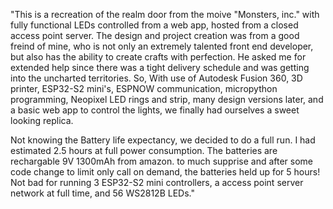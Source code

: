 "This is a recreation of the realm door from the moive "Monsters, inc." with fully functional LEDs controlled from a web app, hosted from a closed access point server. The design and project creation was from a good freind of mine, who is not only an extremely talented front end developer, but also has the ability to create crafts with perfection. He asked me for extended help since there was a tight delivery schedule and was getting into the uncharted territories. So, With use of Autodesk Fusion 360, 3D printer, ESP32-S2 mini's, ESPNOW communication, micropython programming, Neopixel LED rings and strip, many design versions later, and a basic web app to control the lights, we finally had ourselves a sweet looking replica.  

Not knowing the Battery life expectancy, we decided to do a full run. I had estimated 2.5 hours at full power consumption. The batteries are rechargable 9V 1300mAh from amazon. to much supprise and after some code change to limit only call on demand, the batteries held up for 5 hours! Not bad for running 3 ESP32-S2 mini controllers, a access point server network at full time, and 56 WS2812B LEDs." 

